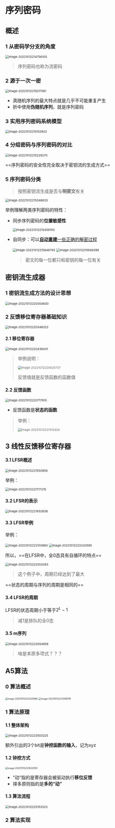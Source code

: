 # 序列密码

## 概述

### 1 从密码学分支的角度

<img src="README.assets/image-20221012214756105.png" alt="image-20221012214756105" style="zoom:67%;" />

> 序列密码也称为流密码

### 2 源于一次一密

<img src="README.assets/image-20221012215017581.png" alt="image-20221012215017581" style="zoom:67%;" />

- 真随机序列的最大特点就是几乎不可能重复产生
- 折中使用**伪随机序列**，就是序列密码

### 3 实用序列密码系统模型

<img src="README.assets/image-20221012215153922.png" alt="image-20221012215153922" style="zoom:67%;" />

### 4 分组密码与序列密码的对比

<img src="README.assets/image-20221012215229270.png" alt="image-20221012215229270" style="zoom:67%;" />

==序列密码的安全性完全取决于密钥流的生成方式==

### 5 序列密码分类

> 按照密钥流生成是否与**明密文**有关

<img src="README.assets/image-20221012215346633.png" alt="image-20221012215346633" style="zoom:67%;" />

举例理解两类序列密码的特性：

- 同步序列密码的**位置敏感性**

  <img src="README.assets/image-20221012215459193.png" alt="image-20221012215459193" style="zoom:67%;" />

- 自同步：可以<u>**自动重建**一些正确的解密过程</u>

  <img src="README.assets/image-20221012215646793.png" alt="image-20221012215646793" style="zoom:67%;" />

  <img src="README.assets/image-20221012215946399.png" alt="image-20221012215946399" style="zoom:67%;" />

  > 密文的每一位都只和密钥的每一位有关

## 密钥流生成器

### 1 密钥流生成方法的设计思想

<img src="README.assets/image-20221012220304600.png" alt="image-20221012220304600" style="zoom:67%;" />

### 2 反馈移位寄存器基础知识

<img src="README.assets/image-20221012220348322.png" alt="image-20221012220348322" style="zoom:67%;" />

#### 2.1 移位寄存器

<img src="README.assets/image-20221012220436431.png" alt="image-20221012220436431" style="zoom:67%;" />

> 举例说明：
>
> <img src="README.assets/image-20221012220625737.png" alt="image-20221012220625737" style="zoom:67%;" />
>
> 反馈值就是反馈函数的函数值

#### 2.2 反馈函数

<img src="README.assets/image-20221012220717910.png" alt="image-20221012220717910" style="zoom:67%;" />

- 反馈函数是**状态的函数**

> 举例：
>
> <img src="README.assets/image-20221012221312424.png" alt="image-20221012221312424" style="zoom:67%;" />

## 3 线性反馈移位寄存器

#### 3.1 LFSR概述

<img src="README.assets/image-20221012221550856.png" alt="image-20221012221550856" style="zoom:67%;" />

举例：

<img src="README.assets/image-20221012221717215.png" alt="image-20221012221717215" style="zoom:67%;" />

#### 3.2 LFSR的表示

<img src="README.assets/image-20221012221932838.png" alt="image-20221012221932838" style="zoom:67%;" />

#### 3.3 LFSR举例

举例：

<img src="README.assets/image-20221012222100865.png" alt="image-20221012222100865" style="zoom:67%;" />

<img src="README.assets/image-20221012222243595.png" alt="image-20221012222243595" style="zoom:67%;" />

所以，==在LFSR中，全0态具有自循环的特点==

<img src="README.assets/image-20221012222502063.png" alt="image-20221012222502063" style="zoom:67%;" />

> 这个例子中，周期已经达到了最大

==状态的周期与序列的周期是相同的==

#### 3.4 LFSR的周期

LFSR的状态周期小于等于$2^L-1$

> 减1是排队的全0态

#### 3.5 m序列

<img src="README.assets/image-20221012223054958.png" alt="image-20221012223054958" style="zoom:67%;" />

> 啥是本原多项式？？？

## A5算法

### 0 算法概述

<img src="README.assets/image-20221012223320566.png" alt="image-20221012223320566" style="zoom:50%;" />

<img src="README.assets/image-20221012223349076.png" alt="image-20221012223349076" style="zoom:50%;" />

### 1 算法原理

#### 1.1 整体架构

<img src="README.assets/image-20221012223553225.png" alt="image-20221012223553225" style="zoom:67%;" />

额外引出的3个bit是**钟控函数的输入**，记为xyz

#### 1.2 钟控方式

<img src="README.assets/image-20221012223822050.png" alt="image-20221012223822050" style="zoom:50%;" />

- “动”指的是寄存器会被驱动执行**移位反馈**
- 择多原则指的是**多的“动”**

#### 1.3 算法流程

<img src="README.assets/image-20221012225153523.png" alt="image-20221012225153523" style="zoom:67%;" />



### 2 算法实现




